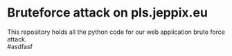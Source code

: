 # Bruteforce attack on pls.jeppix.eu
This repository holds all the python code for our web application brute force attack.\
#asdfasf
